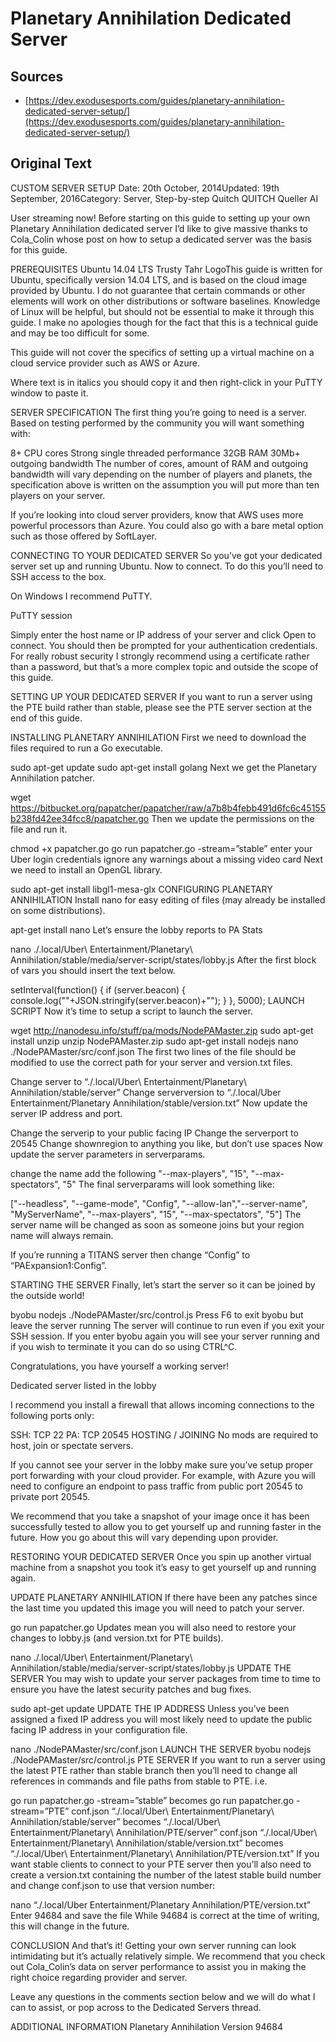 # Planetary Annihilation Dedicated Server

## Sources

- [https://dev.exodusesports.com/guides/planetary-annihilation-dedicated-server-setup/](https://dev.exodusesports.com/guides/planetary-annihilation-dedicated-server-setup/)


## Original Text

CUSTOM SERVER SETUP
Date: 20th October, 2014Updated: 19th September, 2016Category: Server, Step-by-step
Quitch
QUITCH
Queller AI
   
User streaming now!
Before starting on this guide to setting up your own Planetary Annihilation dedicated server I’d like to give massive thanks to Cola_Colin whose post on how to setup a dedicated server was the basis for this guide.

PREREQUISITES
Ubuntu 14.04 LTS Trusty Tahr LogoThis guide is written for Ubuntu, specifically version 14.04 LTS, and is based on the cloud image provided by Ubuntu. I do not guarantee that certain commands or other elements will work on other distributions or software baselines. Knowledge of Linux will be helpful, but should not be essential to make it through this guide. I make no apologies though for the fact that this is a technical guide and may be too difficult for some.

This guide will not cover the specifics of setting up a virtual machine on a cloud service provider such as AWS or Azure.

Where text is in italics you should copy it and then right-click in your PuTTY window to paste it.

SERVER SPECIFICATION
The first thing you’re going to need is a server. Based on testing performed by the community you will want something with:

8+ CPU cores
Strong single threaded performance
32GB RAM
30Mb+ outgoing bandwidth
The number of cores, amount of RAM and outgoing bandwidth will vary depending on the number of players and planets, the specification above is written on the assumption you will put more than ten players on your server.

If you’re looking into cloud server providers, know that AWS uses more powerful processors than Azure. You could also go with a bare metal option such as those offered by SoftLayer.

CONNECTING TO YOUR DEDICATED SERVER
So you’ve got your dedicated server set up and running Ubuntu. Now to connect. To do this you’ll need to SSH access to the box.

On Windows I recommend PuTTY.

PuTTY session

Simply enter the host name or IP address of your server and click Open to connect. You should then be prompted for your authentication credentials. For really robust security I strongly recommend using a certificate rather than a password, but that’s a more complex topic and outside the scope of this guide.

SETTING UP YOUR DEDICATED SERVER
If you want to run a server using the PTE build rather than stable, please see the PTE server section at the end of this guide.

INSTALLING PLANETARY ANNIHILATION
First we need to download the files required to run a Go executable.

sudo apt-get update
sudo apt-get install golang
Next we get the Planetary Annihilation patcher.

wget https://bitbucket.org/papatcher/papatcher/raw/a7b8b4febb491d6fc6c45155b238fd42ee34fcc8/papatcher.go
Then we update the permissions on the file and run it.

chmod +x papatcher.go
go run papatcher.go -stream=”stable”
enter your Uber login credentials
ignore any warnings about a missing video card
Next we need to install an OpenGL library.

sudo apt-get install libgl1-mesa-glx
CONFIGURING PLANETARY ANNIHILATION
Install nano for easy editing of files (may already be installed on some distributions).

apt-get install nano
Let’s ensure the lobby reports to PA Stats

nano ./.local/Uber\ Entertainment/Planetary\ Annihilation/stable/media/server-script/states/lobby.js
After the first block of vars you should insert the text below.

setInterval(function() {
if (server.beacon) {
console.log("<BACON>"+JSON.stringify(server.beacon)+"</BACON>");
}
}, 5000);
LAUNCH SCRIPT
Now it’s time to setup a script to launch the server.

wget http://nanodesu.info/stuff/pa/mods/NodePAMaster.zip
sudo apt-get install unzip
unzip NodePAMaster.zip
sudo apt-get install nodejs
nano ./NodePAMaster/src/conf.json
The first two lines of the file should be modified to use the correct path for your server and version.txt files.

Change server to “./.local/Uber\ Entertainment/Planetary\ Annihilation/stable/server”
Change serverversion to “./.local/Uber Entertainment/Planetary Annihilation/stable/version.txt”
Now update the server IP address and port.

Change the serverip to your public facing IP
Change the serverport to 20545
Change shownregion to anything you like, but don’t use spaces
Now update the server parameters in serverparams.

change the name
add the following
"--max-players", "15", "--max-spectators", "5"
The final serverparams will look something like:

["--headless", "--game-mode", "Config", "--allow-lan","--server-name", "MyServerName", "--max-players", "15", "--max-spectators", "5"]
The server name will be changed as soon as someone joins but your region name will always remain.

If you’re running a TITANS server then change “Config” to “PAExpansion1:Config”.

STARTING THE SERVER
Finally, let’s start the server so it can be joined by the outside world!

byobu
nodejs ./NodePAMaster/src/control.js
Press F6 to exit byobu but leave the server running
The server will continue to run even if you exit your SSH session. If you enter byobu again you will see your server running and if you wish to terminate it you can do so using CTRL^C.

Congratulations, you have yourself a working server!

Dedicated server listed in the lobby

I recommend you install a firewall that allows incoming connections to the following ports only:

SSH: TCP 22
PA: TCP 20545
HOSTING / JOINING
No mods are required to host, join or spectate servers.

If you cannot see your server in the lobby make sure you’ve setup proper port forwarding with your cloud provider. For example, with Azure you will need to configure an endpoint to pass traffic from public port 20545 to private port 20545.

We recommend that you take a snapshot of your image once it has been successfully tested to allow you to get yourself up and running faster in the future. How you go about this will vary depending upon provider.

RESTORING YOUR DEDICATED SERVER
Once you spin up another virtual machine from a snapshot you took it’s easy to get yourself up and running again.

UPDATE PLANETARY ANNIHILATION
If there have been any patches since the last time you updated this image you will need to patch your server.

go run papatcher.go
Updates mean you will also need to restore your changes to lobby.js (and version.txt for PTE builds).

nano ./.local/Uber\ Entertainment/Planetary\ Annihilation/stable/media/server-script/states/lobby.js
UPDATE THE SERVER
You may wish to update your server packages from time to time to ensure you have the latest security patches and bug fixes.

sudo apt-get update
UPDATE THE IP ADDRESS
Unless you’ve been assigned a fixed IP address you will most likely need to update the public facing IP address in your configuration file.

nano ./NodePAMaster/src/conf.json
LAUNCH THE SERVER
byobu
nodejs ./NodePAMaster/src/control.js
PTE SERVER
If you want to run a server using the latest PTE rather than stable branch then you’ll need to change all references in commands and file paths from stable to PTE. i.e.

go run papatcher.go -stream=”stable” becomes go run papatcher.go -stream=”PTE”
conf.json “./.local/Uber\ Entertainment/Planetary\ Annihilation/stable/server” becomes “./.local/Uber\ Entertainment/Planetary\ Annihilation/PTE/server”
conf.json “./.local/Uber\ Entertainment/Planetary\ Annihilation/stable/version.txt” becomes “./.local/Uber\ Entertainment/Planetary\ Annihilation/PTE/version.txt”
If you want stable clients to connect to your PTE server then you’ll also need to create a version.txt containing the number of the latest stable build number and change conf.json to use that version number:

nano “./.local/Uber Entertainment/Planetary Annihilation/PTE/version.txt”
Enter 94684 and save the file
While 94684 is correct at the time of writing, this will change in the future.

CONCLUSION
And that’s it! Getting your own server running can look intimidating but it’s actually relatively simple. We recommend that you check out Cola_Colin’s data on server performance to assist you in making the right choice regarding provider and server.

Leave any questions in the comments section below and we will do what I can to assist, or pop across to the Dedicated Servers thread.

ADDITIONAL INFORMATION
Planetary Annihilation Version
94684